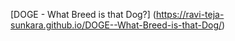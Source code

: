 [DOGE - What Breed is that Dog?] (https://ravi-teja-sunkara.github.io/DOGE--What-Breed-is-that-Dog/)
